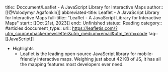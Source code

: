 title:: Doccument/Leaflet - A JavaScript Library for Interactive Maps
author:: [[@Volodymyr Agafonkin]]
abbreviated-title: Leaflet - A JavaScript Library for Interactive Maps 
full-title:: "Leaflet - A JavaScript Library for Interactive Maps"
start:: [[Oct 21st, 2023]]
end:: Unfinished
status:: Reading
category:: #articles
doccument_type:: 
url:: https://leafletjs.com/?utm_source=hackernewsletter&utm_medium=email&utm_term=code
tag:: [[JavaScript]]

- Highlights
	- Leaflet is the leading open-source JavaScript library for mobile-friendly interactive maps. Weighing just about 42 KB of JS, it has all the mapping features most developers ever need.